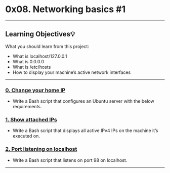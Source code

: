 # 0x08. Networking basics #1
---
## Learning Objectives:bulb:
What you should learn from this project:

* What is localhost/127.0.0.1
* What is 0.0.0.0
* What is /etc/hosts
* How to display your machine’s active network interfaces

---
### [0. Change your home IP](./0-change_your_home_IP)
* Write a Bash script that configures an Ubuntu server with the below requirements.

### [1. Show attached IPs](./1-show_attached_IPs)
* Write a Bash script that displays all active IPv4 IPs on the machine it’s executed on.

### [2. Port listening on localhost](./100-port_listening_on_localhost)
* Write a Bash script that listens on port 98 on localhost.
---
